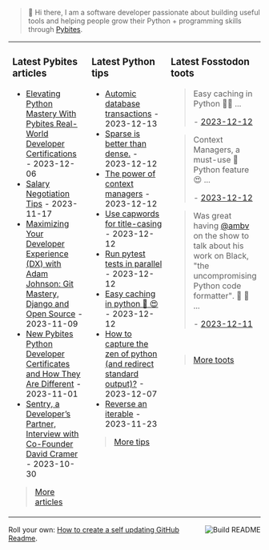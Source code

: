 > 👋 Hi there, I am a software developer passionate about building useful tools and helping people grow their Python + programming skills through <a href="https://pybit.es" target="_blank">Pybites</a>.

<table><tr><td valign="top" width="33%">

### Latest Pybites articles

<ul>

  <li><a href="https://pybit.es/articles/real-world-python-developer-certifications/" target="_blank">Elevating Python Mastery With Pybites Real-World Developer Certifications</a> - 2023-12-06</li>

  <li><a href="https://pybit.es/articles/salary-negotiation-tips/" target="_blank">Salary Negotiation Tips</a> - 2023-11-17</li>

  <li><a href="https://pybit.es/articles/maximizing-your-dx-with-adam-johnson/" target="_blank">Maximizing Your Developer Experience (DX) with Adam Johnson: Git Mastery, Django and Open Source</a> - 2023-11-09</li>

  <li><a href="https://pybit.es/articles/new-pybites-python-developer-certificates-and-how-they-are-different/" target="_blank">New Pybites Python Developer Certificates and How They Are Different</a> - 2023-11-01</li>

  <li><a href="https://pybit.es/articles/sentry-a-developers-partner-interview-with-co-founder-david-cramer/" target="_blank">Sentry, a Developer’s Partner, Interview with Co-Founder David Cramer</a> - 2023-10-30</li>

</ul>

> <a href="https://pybit.es/articles/" target="_blank">More articles</a>


</td><td valign="top" width="34%">

### Latest Python tips

<ul>

  <li><a href="https://github.com/bbelderbos/bobcodesit/blob/main/notes/20231213075301.md" target="_blank">Automic database transactions</a> - 2023-12-13</li>

  <li><a href="https://github.com/bbelderbos/bobcodesit/blob/main/notes/20231212143456.md" target="_blank">Sparse is better than dense.</a> - 2023-12-12</li>

  <li><a href="https://github.com/bbelderbos/bobcodesit/blob/main/notes/20231212064259.md" target="_blank">The power of context managers</a> - 2023-12-12</li>

  <li><a href="https://github.com/bbelderbos/bobcodesit/blob/main/notes/20231212064158.md" target="_blank">Use capwords for title-casing</a> - 2023-12-12</li>

  <li><a href="https://github.com/bbelderbos/bobcodesit/blob/main/notes/20231212063701.md" target="_blank">Run pytest tests in parallel</a> - 2023-12-12</li>

  <li><a href="https://github.com/bbelderbos/bobcodesit/blob/main/notes/20231212063125.md" target="_blank">Easy caching in python 🐍 😍</a> - 2023-12-12</li>

  <li><a href="https://github.com/bbelderbos/bobcodesit/blob/main/notes/20231207123339.md" target="_blank">How to capture the zen of python (and redirect standard output)?</a> - 2023-12-07</li>

  <li><a href="https://github.com/bbelderbos/bobcodesit/blob/main/notes/20231123134715.md" target="_blank">Reverse an iterable</a> - 2023-11-23</li>

</ul>

> <a href="https://github.com/bbelderbos/bobcodesit" target="_blank">More tips</a>


</td><td valign="top" width="33%">

### Latest Fosstodon toots


  <blockquote>
  <p>Easy caching in Python 🐍😍 ...</p>
  - <a href="https://fosstodon.org/@bbelderbos/111565699223385738" target="_blank">2023-12-12</a>
  </blockquote>

  <blockquote>
  <p>Context Managers, a must-use 🐍 Python feature 😍 ...</p>
  - <a href="https://fosstodon.org/@bbelderbos/111565696355067042" target="_blank">2023-12-12</a>
  </blockquote>

  <blockquote>
  <p>Was great having <span class="h-card"><a class="u-url mention" href="https://mastodon.social/@ambv">@<span>ambv</span></a></span> on the show to talk about his work on Black, &quot;the uncompromising Python code formatter&quot;. 🐍 🎉 ...</p>
  - <a href="https://fosstodon.org/@bbelderbos/111563356123643707" target="_blank">2023-12-11</a>
  </blockquote>


<br>

> <a href="https://fosstodon.org/@bbelderbos" target="_blank">More toots</a>


</td></tr></table>

<a href="https://github.com/bbelderbos/bbelderbos/actions" target="_blank"><img src="https://github.com/bbelderbos/bbelderbos/workflows/Daily%20Update/badge.svg" align="right" alt="Build README"></a>Roll your own: <a href="https://pybit.es/articles/how-to-create-a-self-updating-github-readme/" target="_blank">How to create a self updating GitHub Readme</a>.